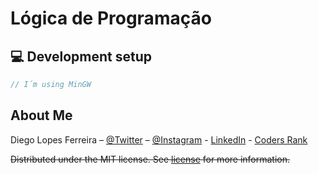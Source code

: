 # Lógica de Programação

## :computer: Development setup

```c
// I´m using MinGW
```

## About Me

Diego Lopes Ferreira – [@Twitter](https://twitter.com/Diego_simSouEu) – [@Instagram](https://www.instagram.com/diego.lopes.f/) - [LinkedIn](https://www.linkedin.com/in/diego-lopes-ferreira-a23a8919b/) - [Coders Rank](https://profile.codersrank.io/user/diego-lopes-ferreira)

~~Distributed under the MIT license. See [license](LICENSE) for more information.~~
